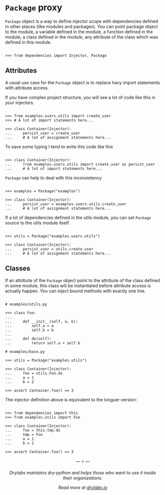 # `Package` proxy

`Package` object is a way to define injector scope with dependencies
defined in other places (like modules and packages). You can point
package object to the module, a variable defined in the module, a
function defined in the module, a class defined in the module, any
attribute of the class which was defined in this module.

```pycon

>>> from dependencies import Injector, Package

```

## Attributes

A usual use case for the `Package` object is to replace havy import
statements with attribute access.

If you have complex project structure, you will see a lot of code like
this in your injectors.

```pycon

>>> from examples.users.utils import create_user
>>> # A lot of import statements here...

>>> class Container(Injector):
...     persist_user = create_user
...     # A lot of assignment statements here...

```

To save some typing I tend to write this code like this

```pycon

>>> class Container(Injector):
...     from examples.users.utils import create_user as persist_user
...     # A lot of import statements here...

```

`Package` can help to deal with this inconsistency

```pycon

>>> examples = Package("examples")

>>> class Container(Injector):
...     persist_user = examples.users.utils.create_user
...     # A lot of assignment statements here...

```

If a lot of dependencies defined in the utils module, you can set
`Package` source to the utils module itself.

```pycon

>>> utils = Package("examples.users.utils")

>>> class Container(Injector):
...     persist_user = utils.create_user
...     # A lot of assignment statements here...

```

## Classes

If an attribute of the `Package` object point to the attribute of the
class defined in some module, this class will be instantiated before
attribute access is actually happen. You can inject bound methods with
exactly one line.

```pycon

# examples/utils.py

>>> class Foo:
...
...     def __init__(self, a, b):
...         self.a = a
...         self.b = b
...
...     def do(self):
...         return self.a + self.b

# examples/base.py

>>> utils = Package("examples.utils")

>>> class Container(Injector):
...     foo = utils.Foo.do
...     a = 1
...     b = 2

>>> assert Container.foo() == 3

```

The injector definition above is equivalent to the longuer version:

```pycon

>>> from dependencies import this
>>> from examples.utils import Foo

>>> class Container(Injector):
...     foo = this.tmp.do
...     tmp = Foo
...     a = 1
...     b = 2

>>> assert Container.foo() == 3

```

<p align="center">&mdash; ⭐️ &mdash;</p>
<p align="center"><i>Drylabs maintains dry-python and helps those who want to use it inside their organizations.</i></p>
<p align="center"><i>Read more at <a href="https://drylabs.io">drylabs.io</a></i></p>
